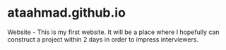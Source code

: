 # ataahmad.github.io
Website - This is my first website. It will be a place where I hopefully can construct a project within 2 
days in order to impress interviewers.
